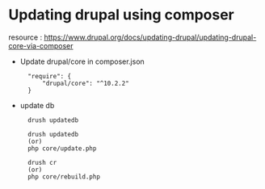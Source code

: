 # Updating drupal using composer

resource : https://www.drupal.org/docs/updating-drupal/updating-drupal-core-via-composer

- Update drupal/core in composer.json

        "require": {
            "drupal/core": "^10.2.2"
        }

- update db 

        drush updatedb

        drush updatedb
        (or)
        php core/update.php

        drush cr
        (or)
        php core/rebuild.php



